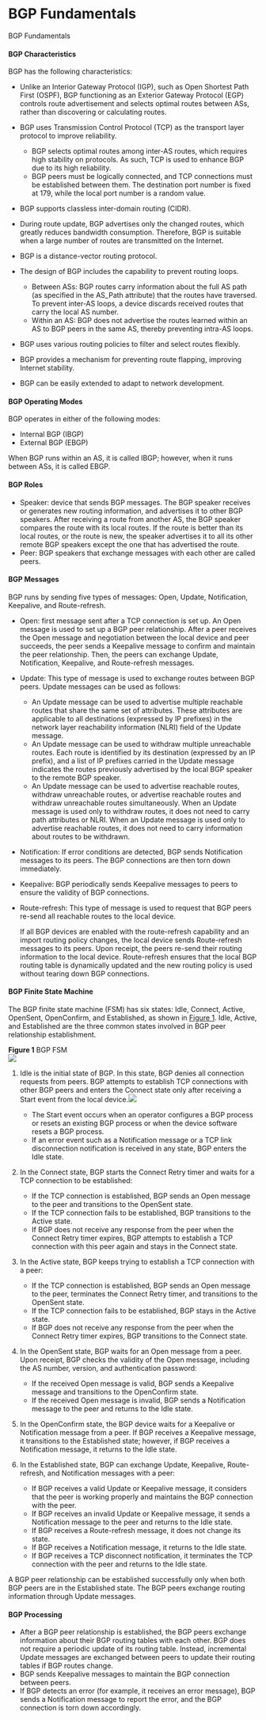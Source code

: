 BGP Fundamentals
================

BGP Fundamentals

#### BGP Characteristics

BGP has the following characteristics:

* Unlike an Interior Gateway Protocol (IGP), such as Open Shortest Path First (OSPF), BGP functioning as an Exterior Gateway Protocol (EGP) controls route advertisement and selects optimal routes between ASs, rather than discovering or calculating routes.
* BGP uses Transmission Control Protocol (TCP) as the transport layer protocol to improve reliability.
  
  + BGP selects optimal routes among inter-AS routes, which requires high stability on protocols. As such, TCP is used to enhance BGP due to its high reliability.
  + BGP peers must be logically connected, and TCP connections must be established between them. The destination port number is fixed at 179, while the local port number is a random value.
* BGP supports classless inter-domain routing (CIDR).
* During route update, BGP advertises only the changed routes, which greatly reduces bandwidth consumption. Therefore, BGP is suitable when a large number of routes are transmitted on the Internet.
* BGP is a distance-vector routing protocol.
* The design of BGP includes the capability to prevent routing loops.
  
  + Between ASs: BGP routes carry information about the full AS path (as specified in the AS\_Path attribute) that the routes have traversed. To prevent inter-AS loops, a device discards received routes that carry the local AS number.
  + Within an AS: BGP does not advertise the routes learned within an AS to BGP peers in the same AS, thereby preventing intra-AS loops.
* BGP uses various routing policies to filter and select routes flexibly.
* BGP provides a mechanism for preventing route flapping, improving Internet stability.
* BGP can be easily extended to adapt to network development.

#### BGP Operating Modes

BGP operates in either of the following modes:

* Internal BGP (IBGP)
* External BGP (EBGP)

When BGP runs within an AS, it is called IBGP; however, when it runs between ASs, it is called EBGP.


#### BGP Roles

* Speaker: device that sends BGP messages. The BGP speaker receives or generates new routing information, and advertises it to other BGP speakers. After receiving a route from another AS, the BGP speaker compares the route with its local routes. If the route is better than its local routes, or the route is new, the speaker advertises it to all its other remote BGP speakers except the one that has advertised the route.
* Peer: BGP speakers that exchange messages with each other are called peers.

#### BGP Messages

BGP runs by sending five types of messages: Open, Update, Notification, Keepalive, and Route-refresh.

* Open: first message sent after a TCP connection is set up. An Open message is used to set up a BGP peer relationship. After a peer receives the Open message and negotiation between the local device and peer succeeds, the peer sends a Keepalive message to confirm and maintain the peer relationship. Then, the peers can exchange Update, Notification, Keepalive, and Route-refresh messages.
* Update: This type of message is used to exchange routes between BGP peers. Update messages can be used as follows:
  
  + An Update message can be used to advertise multiple reachable routes that share the same set of attributes. These attributes are applicable to all destinations (expressed by IP prefixes) in the network layer reachability information (NLRI) field of the Update message.
  + An Update message can be used to withdraw multiple unreachable routes. Each route is identified by its destination (expressed by an IP prefix), and a list of IP prefixes carried in the Update message indicates the routes previously advertised by the local BGP speaker to the remote BGP speaker.
  + An Update message can be used to advertise reachable routes, withdraw unreachable routes, or advertise reachable routes and withdraw unreachable routes simultaneously. When an Update message is used only to withdraw routes, it does not need to carry path attributes or NLRI. When an Update message is used only to advertise reachable routes, it does not need to carry information about routes to be withdrawn.
* Notification: If error conditions are detected, BGP sends Notification messages to its peers. The BGP connections are then torn down immediately.
* Keepalive: BGP periodically sends Keepalive messages to peers to ensure the validity of BGP connections.
* Route-refresh: This type of message is used to request that BGP peers re-send all reachable routes to the local device.
  
  If all BGP devices are enabled with the route-refresh capability and an import routing policy changes, the local device sends Route-refresh messages to its peers. Upon receipt, the peers re-send their routing information to the local device. Route-refresh ensures that the local BGP routing table is dynamically updated and the new routing policy is used without tearing down BGP connections.

#### BGP Finite State Machine

The BGP finite state machine (FSM) has six states: Idle, Connect, Active, OpenSent, OpenConfirm, and Established, as shown in [Figure 1](#EN-US_CONCEPT_0000001130624148__fig_dc_feature_bgp_000401). Idle, Active, and Established are the three common states involved in BGP peer relationship establishment.

**Figure 1** BGP FSM  
![](figure/en-us_image_0000001176663767.png)

1. Idle is the initial state of BGP. In this state, BGP denies all connection requests from peers. BGP attempts to establish TCP connections with other BGP peers and enters the Connect state only after receiving a Start event from the local device.![](public_sys-resources/note_3.0-en-us.png) 
   * The Start event occurs when an operator configures a BGP process or resets an existing BGP process or when the device software resets a BGP process.
   * If an error event such as a Notification message or a TCP link disconnection notification is received in any state, BGP enters the Idle state.
2. In the Connect state, BGP starts the Connect Retry timer and waits for a TCP connection to be established:
   
   * If the TCP connection is established, BGP sends an Open message to the peer and transitions to the OpenSent state.
   * If the TCP connection fails to be established, BGP transitions to the Active state.
   * If BGP does not receive any response from the peer when the Connect Retry timer expires, BGP attempts to establish a TCP connection with this peer again and stays in the Connect state.
3. In the Active state, BGP keeps trying to establish a TCP connection with a peer:
   
   * If the TCP connection is established, BGP sends an Open message to the peer, terminates the Connect Retry timer, and transitions to the OpenSent state.
   * If the TCP connection fails to be established, BGP stays in the Active state.
   * If BGP does not receive any response from the peer when the Connect Retry timer expires, BGP transitions to the Connect state.
4. In the OpenSent state, BGP waits for an Open message from a peer. Upon receipt, BGP checks the validity of the Open message, including the AS number, version, and authentication password:
   
   * If the received Open message is valid, BGP sends a Keepalive message and transitions to the OpenConfirm state.
   * If the received Open message is invalid, BGP sends a Notification message to the peer and returns to the Idle state.
5. In the OpenConfirm state, the BGP device waits for a Keepalive or Notification message from a peer. If BGP receives a Keepalive message, it transitions to the Established state; however, if BGP receives a Notification message, it returns to the Idle state.
6. In the Established state, BGP can exchange Update, Keepalive, Route-refresh, and Notification messages with a peer:
   
   * If BGP receives a valid Update or Keepalive message, it considers that the peer is working properly and maintains the BGP connection with the peer.
   * If BGP receives an invalid Update or Keepalive message, it sends a Notification message to the peer and returns to the Idle state.
   * If BGP receives a Route-refresh message, it does not change its state.
   * If BGP receives a Notification message, it returns to the Idle state.
   * If BGP receives a TCP disconnect notification, it terminates the TCP connection with the peer and returns to the Idle state.

A BGP peer relationship can be established successfully only when both BGP peers are in the Established state. The BGP peers exchange routing information through Update messages.


#### BGP Processing

* After a BGP peer relationship is established, the BGP peers exchange information about their BGP routing tables with each other. BGP does not require a periodic update of its routing table. Instead, incremental Update messages are exchanged between peers to update their routing tables if BGP routes change.
* BGP sends Keepalive messages to maintain the BGP connection between peers.
* If BGP detects an error (for example, it receives an error message), BGP sends a Notification message to report the error, and the BGP connection is torn down accordingly.